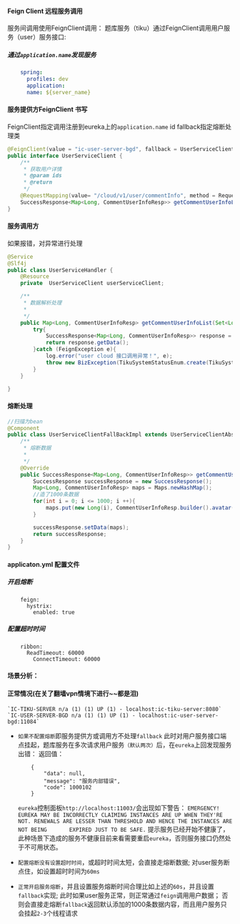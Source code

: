 ####  Feign Client 远程服务调用
服务间调用使用FeignClient调用：
题库服务（tiku）通过FeignClient调用用户服务（user）服务接口:
##### 通过`application.name`发现服务
``` yml
    spring:
      profiles: dev
      application:
      name: ${server_name}
```

#### 服务提供方FeignClient 书写
FeignClient指定调用注册到eureka上的`application.name` id
fallback指定熔断处理类

```java
@FeignClient(value = "ic-user-server-bgd", fallback = UserServiceClientAbstract.class)
public interface UserServiceClient {
    /**
     * 获取用户详情
     * @param ids
     * @return
     */
    @RequestMapping(value= "/cloud/v1/user/commentInfo", method = RequestMethod.GET)
    SuccessResponse<Map<Long, CommentUserInfoResp>> getCommentUserInfoList(@RequestParam("ids") Set<Long> ids);
}
```

#### 服务调用方
如果报错，对异常进行处理

```java
@Service
@Slf4j
public class UserServiceHandler {
    @Resource
    private  UserServiceClient userServiceClient;

    /**
     * 数据解析处理
     * 
     */
    public Map<Long, CommentUserInfoResp> getCommentUserInfoList(Set<Long> ids) throws BizException{
        try{
            SuccessResponse<Map<Long, CommentUserInfoResp>> response = userServiceClient.getCommentUserInfoList(ids);
            return response.getData();
        }catch (FeignException e){
            log.error("user cloud 接口调用异常！", e);
            throw new BizException(TikuSystemStatusEnum.create(TikuSystemStatusEnum.SYSTEM_ERROR.FEIGN_EXECUTE_EXCEPTION, "用户基本评论信息"));
        }
    }

}
```

#### 熔断处理
```java
//扫描为bean
@Component
public class UserServiceClientFallBackImpl extends UserServiceClientAbstract {
    /**
     * 熔断数据
     * 
     */
    @Override
    public SuccessResponse<Map<Long, CommentUserInfoResp>> getCommentUserInfoList(Set<Long> ids) {
        SuccessResponse successResponse = new SuccessResponse();
        Map<Long, CommentUserInfoResp> maps = Maps.newHashMap();
        //造了1000条数据
        for(int i = 0; i <= 1000; i ++){
            maps.put(new Long(i), CommentUserInfoResp.builder().avatar("http://HelloHuaTu"+ i +".jpg").id(1l).nickname("HelloWorld").build());
        }

        successResponse.setData(maps);
        return successResponse;
    }
}
```
#### applicaton.yml 配置文件
##### 开启熔断
```
    feign:
      hystrix:
        enabled: true
```
##### 配置超时时间
```
    ribbon:
      ReadTimeout: 60000
        ConnectTimeout: 60000
```  
#### 场景分析：
#### 正常情况(在关了翻墙vpn情境下进行~~都是泪)
    `IC-TIKU-SERVER	n/a (1)	(1)	UP (1) - localhost:ic-tiku-server:8080`
    `IC-USER-SERVER-BGD	n/a (1)	(1)	UP (1) - localhost:ic-user-server-bgd:11084`

- `如果不配置熔断`即服务提供方或调用方不处理`fallback`
    此时对用户服务接口端点挂起，题库服务在多次请求用户服务`（默认两次）`后，在`eureka`上回发现服务出错：
    返回值：

    ```
        {
            "data": null,
            "message": "服务内部错误",
            "code": 1000102
        }
    ```
    `eureka`控制面板`http://localhost:11003/`会出现如下警告：
    `EMERGENCY! EUREKA MAY BE INCORRECTLY CLAIMING INSTANCES ARE UP WHEN THEY'RE NOT. RENEWALS ARE LESSER THAN THRESHOLD AND HENCE THE INSTANCES ARE NOT BEING       EXPIRED JUST TO BE SAFE.`
    提示服务已经开始不健康了，此种场景下造成的服务不健康目前来看需要重启`eureka`，否则服务接口仍然处于不可用状态。

- `配置熔断没有设置超时时间`，或超时时间太短，会直接走熔断数据;
    对user服务断点住，如设置超时时间为`60ms`
- `正常开启服务熔断`，并且设置服务熔断时间合理比如上述的`60s`，并且设置`fallback`实现;
    此时如果user服务正常，则正常通过`feign`调用用户数据；
    否则会直接走熔断`fallback`返回默认添加的1000条数据内容，而且用户服务只会挂起`2-3`个线程请求
    

